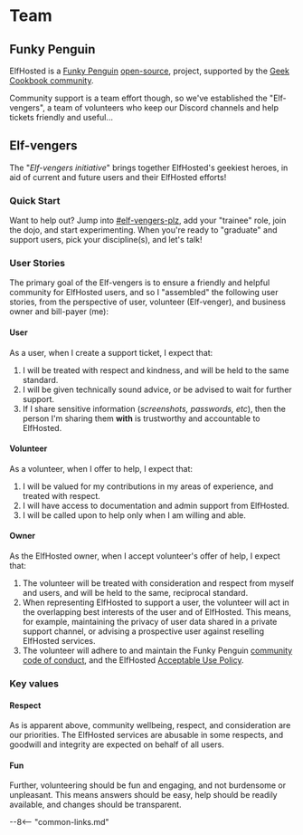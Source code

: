# Team

## Funky Penguin

ElfHosted is a [Funky Penguin](https://www.funkypenguin.co.nz) [open-source](/open), project, supported by the [Geek Cookbook community](https://geek-cookbook.funkypenguin.co.nz/community/).

Community support is a team effort though, so we've established the "Elf-vengers", a team of volunteers who keep our Discord channels and help tickets friendly and useful...

## Elf-vengers

The "*Elf-vengers initiative*" brings together ElfHosted's geekiest heroes, in aid of current and future users and their ElfHosted efforts!

### Quick Start

Want to help out? Jump into [#elf-vengers-plz](https://discord.com/channels/396055506072109067/1198400497632153630), add your "trainee" role, join the dojo, and start experimenting. When you're ready to "graduate" and support users, pick your discipline(s), and let's talk!

### User Stories

The primary goal of the Elf-vengers is to ensure a friendly and helpful community for ElfHosted users, and so I "assembled" the following user stories, from the perspective of user, volunteer (Elf-venger), and business owner and bill-payer (me):

#### User 

As a user, when I create a support ticket, I expect that:

1. I will be treated with respect and kindness, and will be held to the same standard.
2. I will be given technically sound advice, or be advised to wait for further support.
3. If I share sensitive information (*screenshots, passwords, etc*), then the person I'm sharing them **with** is trustworthy and accountable to ElfHosted.

#### Volunteer

As a volunteer, when I offer to help, I expect that:

1. I will be valued for my contributions in my areas of experience, and treated with respect.
2. I will have access to documentation and admin support from ElfHosted.
3. I will be called upon to help only when I am willing and able.

#### Owner

As the ElfHosted owner, when I accept volunteer's offer of help, I expect that:

1. The volunteer will be treated with consideration and respect from myself and users, and will be held to the same, reciprocal standard.
2. When representing ElfHosted to support a user, the volunteer will act in the overlapping best interests of the user and of ElfHosted. This means, for example, maintaining the privacy of user data shared in a private support channel, or advising a prospective user against reselling ElfHosted services.
3. The volunteer will adhere to and maintain the Funky Penguin [community code of conduct](https://geek-cookbook.funkypenguin.co.nz/community/code-of-conduct/), and the ElfHosted [Acceptable Use Policy](https://elfhosted.com/legal/acceptable-use/).

### Key values

#### Respect

As is apparent above, community wellbeing, respect, and consideration are our priorities. The ElfHosted services are abusable in some respects, and goodwill and integrity are expected on behalf of all users.

#### Fun

Further, volunteering should be fun and engaging, and not burdensome or unpleasant. This means answers should be easy, help should be readily available, and changes should be transparent.

--8<-- "common-links.md"
